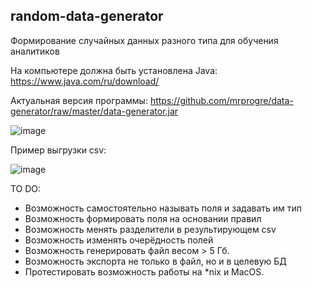 random-data-generator
----

Формирование случайных данных разного типа для обучения аналитиков

На компьютере должна быть установлена Java: 
https://www.java.com/ru/download/

Актуальная версия программы: 
https://github.com/mrprogre/data-generator/raw/master/data-generator.jar

![image](https://user-images.githubusercontent.com/45883640/187461319-ebc8a6cd-6ebb-419a-a3ed-51b31ef3c5f5.png)


Пример выгрузки csv:

![image](https://user-images.githubusercontent.com/45883640/187202475-5058164b-59e0-42b8-baa7-29cf76af68c2.png)

TO DO:
- Возможность самостоятельно называть поля и задавать им тип
- Возможность формировать поля на основании правил
- Возможность менять разделители в результирующем csv
- Возможность изменять очерёдность полей
- Возможность генерировать файл весом > 5 Гб. 
- Возможность экспорта не только в файл, но и в целевую БД
- Протестировать возможность работы на *nix и MacOS.
